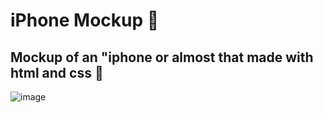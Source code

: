 # iPhone Mockup 📱
## Mockup of an "iphone or almost that made with html and css 📶
![image](https://user-images.githubusercontent.com/94203956/163248794-cf0c6247-f408-48b2-b911-d24d3193d7b7.png)
